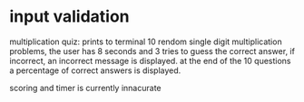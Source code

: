 # input validation
multiplication quiz: prints to terminal 10 rendom single digit multiplication problems, the user has 8 seconds and 3 tries to guess the correct answer, if incorrect, an incorrect message is displayed. at the end of the 10 questions a percentage of correct answers is displayed.

scoring and timer is currently innacurate

